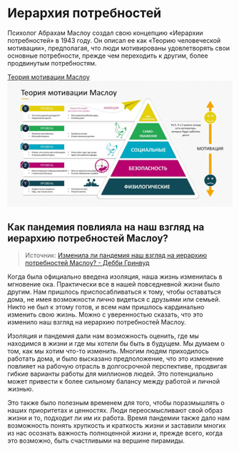 # Иерархия потребностей

Психолог Абрахам Маслоу создал свою концепцию «Иерархии потребностей» в 1943 году. Он описал ее как «Теорию человеческой мотивации», предполагая, что люди мотивированы удовлетворять свои основные потребности, прежде чем переходить к другим, более продвинутым потребностям.

[Теория мотивации Маслоу ![Теория мотивации Маслоу](./../../assets/images/hierarchy-of-needs.jpg)](https://trainingtechnology.ru/teoriya-motivacii-maslou-2/)

## Как пандемия повлияла на наш взгляд на иерархию потребностей Маслоу?

> Источник: [Изменила ли пандемия наш взгляд на иерархию потребностей Маслоу? - Дебби Гринвуд](https://www.linkedin.com/pulse/has-pandemic-changed-our-view-maslows-hierarchy-needs-greenwood)

Когда была официально введена изоляция, наша жизнь изменилась в мгновение ока. Практически все в нашей повседневной жизни было другим. Нам пришлось приспосабливаться к тому, чтобы оставаться дома, не имея возможности лично видеться с друзьями или семьей. Никто не был к этому готов, и всем нам пришлось кардинально изменить свою жизнь. Можно с уверенностью сказать, что это изменило наш взгляд на иерархию потребностей Маслоу.

Изоляция и пандемия дали нам возможность оценить, где мы находимся в жизни и где мы хотели бы быть в будущем. Мы думаем о том, как мы хотим что-то изменить. Многим людям приходилось работать дома, и было высказано предположение, что это изменение повлияет на рабочую отрасль в долгосрочной перспективе, продвигая гибкие варианты работы для миллионов людей. Это потенциально может привести к более сильному балансу между работой и личной жизнью.

Это также было полезным временем для того, чтобы поразмышлять о наших приоритетах и ​​ценностях. Люди переосмысливают свой образ жизни и то, подходит ли им их работа. Время пандемии также дало нам возможность понять хрупкость и краткость жизни и заставили многих из нас осознать важность полноценной жизни и, прежде всего, когда это возможно, быть счастливыми на вершине пирамиды.

